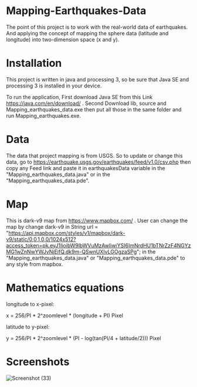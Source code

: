 # Mapping-Earthquakes-Data

The point of this project is to work with the real-world data of earthquakes. And applying the concept of mapping the sphere data (latitude and longitude) into two-dimension space (x and y).

# Installation

This project is written in java and processing 3, so be sure that Java SE and processing 3 is installed in your device.

To run the application, First download Java SE from this Link https://java.com/en/download/ . Second Download lib, source and Mapping_earthquakes_data.exe then put all those in the same folder and run Mapping_earthquakes.exe.

# Data

The data that project mapping is from USGS. So to update or change this data, go to https://earthquake.usgs.gov/earthquakes/feed/v1.0/csv.php then copy any Feed link and paste it 
in earthquakesData variable in the "Mapping_earthquakes_data.java" or in the "Mapping_earthquakes_data.pde".

# Map

This is dark-v9 map from https://www.mapbox.com/ . User can change the map by change dark-v9 in String url = "https://api.mapbox.com/styles/v1/mapbox/dark-v9/static/0,0,1,0,0/1024x512?access_token=pk.eyJ1IjoibW9lbWVuMzAwIiwiYSI6ImNrdHU1bTNrZzF4NGYzMG1wZnNwYWJvNjEifQ.dk9m-QSwnUXIvLGOgzaSPg"; in the "Mapping_earthquakes_data.java" or "Mapping_earthquakes_data.pde" to any style from mapbox.

# Mathematics equations
longitude to x-pixel:

x = 256/PI * 2^zoomlevel * (longitude + PI) Pixel

latitude to y-pixel:

y = 256/PI * 2^zoomlevel * (PI - log(tan(PI/4 + latitude/2))) Pixel


# Screenshots
![Screenshot (33)](https://user-images.githubusercontent.com/88712877/134257961-fe817c6f-4ff1-42eb-9af1-a9a2269e4ce0.png)
